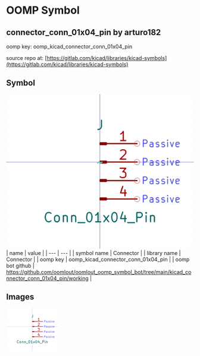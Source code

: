 # OOMP Symbol  
## connector_conn_01x04_pin  by arturo182  
  
oomp key: oomp_kicad_connector_conn_01x04_pin  
  
source repo at: [https://gitlab.com/kicad/libraries/kicad-symbols](https://gitlab.com/kicad/libraries/kicad-symbols)  
## Symbol  
  
[![working.png](working_600.png)](working.png)  
| name | value | 
| --- | --- | 
| symbol name | Connector | 
| library name | Connector | 
| oomp key | oomp_kicad_connector_conn_01x04_pin | 
| oomp bot github | https://github.com/oomlout/oomlout_oomp_symbol_bot/tree/main/kicad_connector_conn_01x04_pin/working | 
## Images  
  
[![working.png](working_140.png)](working.png)  
